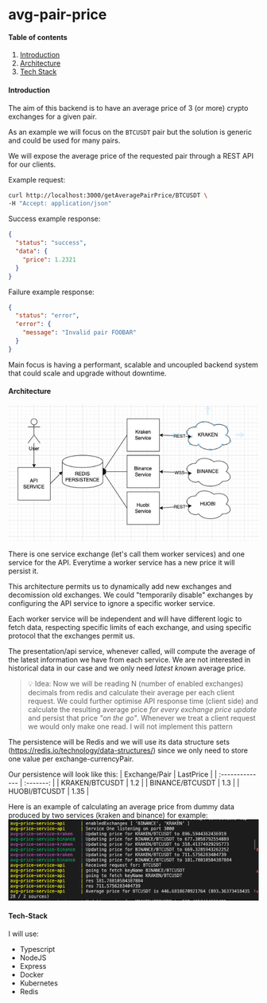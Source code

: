 # avg-pair-price

#### Table of contents

1. [Introduction](#introduction)
2. [Architecture](#architecture)
3. [Tech Stack](#tech-stack)

#### Introduction

The aim of this backend is to have an average price of 3 (or more) crypto exchanges for a given pair.

As an example we will focus on the `BTCUSDT` pair but the solution is generic and could be used for many pairs.

We will expose the average price of the requested pair through a REST API for our clients.

Example request:

```sh
curl http://localhost:3000/getAveragePairPrice/BTCUSDT \
-H "Accept: application/json"
```

Success example response:

```json
{
  "status": "success",
  "data": {
    "price": 1.2321
  }
}
```

Failure example response:

```json
{
  "status": "error",
  "error": {
    "message": "Invalid pair FOOBAR"
  }
}
```

Main focus is having a performant, scalable and uncoupled backend system that could scale and upgrade without downtime.

#### Architecture

![](images/architecture.png)

There is one service exchange (let's call them worker services) and one service for the API. Everytime a worker service has a new price it will persist it.

This architecture permits us to dynamically add new exchanges and decomission old exchanges. We could "temporarily disable" exchanges by configuring the API service to ignore a specific worker service.

Each worker service will be independent and will have different logic to fetch data, respecting specific limits of each exchange, and using specific protocol that the exchanges permit us.

The presentation/api service, whenever called, will compute the average of the latest information we have from each service. We are not interested in historical data in our case and we only need _latest known_ average price.

> 💡 Idea:
> Now we will be reading N (number of enabled exchanges) decimals from redis and calculate their average per each client request. We could further optimise API response time (client side) and calculate the resulting average price _for every exchange price update_ and persist that price _"on the go"_. Whenever we treat a client request we would only make one read. I will not implement this pattern

The persistence will be Redis and we will use its data structure sets (https://redis.io/technology/data-structures/) since we only need to store one value per exchange-currencyPair.

Our persistence will look like this:
| Exchange/Pair | LastPrice |
| :-------------- | :-------: |
| KRAKEN/BTCUSDT | 1.2 |
| BINANCE/BTCUSDT | 1.3 |
| HUOBI/BTCUSDT | 1.35 |

Here is an example of calculating an average price from dummy data produced by two services (kraken and binance) for example:
![](images/average-price-from-sources.png)

#### Tech-Stack

I will use:

- Typescript
- NodeJS
- Express
- Docker
- Kubernetes
- Redis
